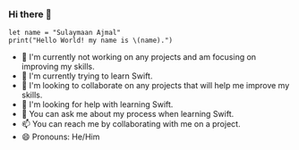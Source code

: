 ### Hi there 👋

<!--
**sulaymaanajmal/sulaymaanajmal** is a ✨ _special_ ✨ repository because its `README.md` (this file) appears on your GitHub profile.

Here are some ideas to get you started:

- 🔭 I’m currently working on ...
- 🌱 I’m currently learning ...
- 👯 I’m looking to collaborate on ...
- 🤔 I’m looking for help with ...
- 💬 Ask me about ...
- 📫 How to reach me: ...
- 😄 Pronouns: ...
- ⚡ Fun fact: ...
-->


```
let name = "Sulaymaan Ajmal"
print("Hello World! my name is \(name).")
```

- 🔭 I'm currently not working on any projects and am focusing on improving my skills.
- 🌱 I'm currently trying to learn Swift.
- 👯 I'm looking to collaborate on any projects that will help me improve my skills.
- 🤔 I'm looking for help with learning Swift.
- 💬 You can ask me about my process when learning Swift.
- 📫 You can reach me by collaborating with me on a project.
- 😄 Pronouns: He/Him